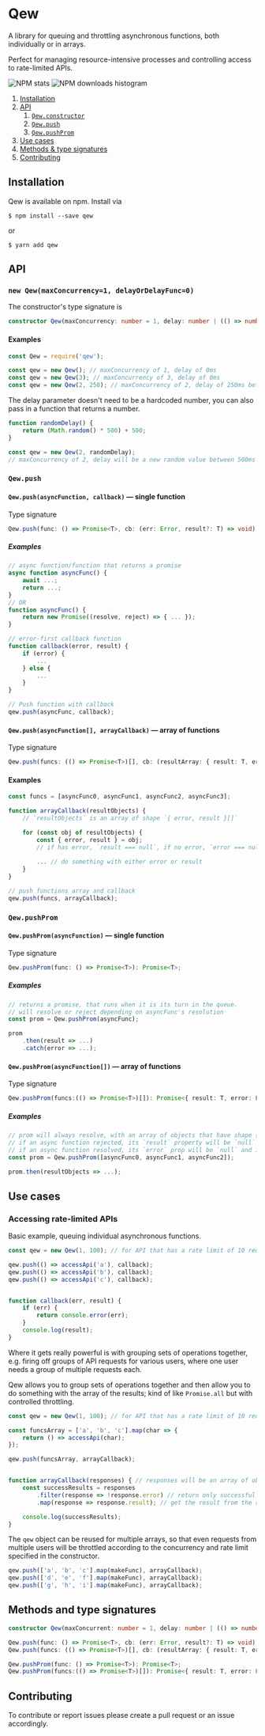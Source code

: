 # Qew

A library for queuing and throttling asynchronous functions, both individually or in arrays.

Perfect for managing resource-intensive processes and controlling access to rate-limited APIs.

![NPM stats](https://nodei.co/npm/qew.png?downloads=true&downloadRank=true&stars=true)
![NPM downloads histogram](https://nodei.co/npm-dl/qew.png?months=1&height=2)

1. [Installation](#installation)
1. [API](#api)
    1. [`Qew.constructor`](#-new-qew-maxconcurrency-1-delayordelayfunc-0-)
    1. [`Qew.push`](#-qew-push-)
    1. [`Qew.pushProm`](#-qew-pushProm-)
1. [Use cases](#use-cases)
1. [Methods & type signatures](#methods-and-type-signatures)
1. [Contributing](#contributing)

## Installation

Qew is available on npm. Install via 

```
$ npm install --save qew
```

or

```
$ yarn add qew
```
## API

### `new Qew(maxConcurrency=1, delayOrDelayFunc=0)`

The constructor's type signature is 
```typescript
constructor Qew(maxConcurrency: number = 1, delay: number | (() => number) = 0): Qew;
```

#### Examples

```js
const Qew = require('qew');

const qew = new Qew(); // maxConcurrency of 1, delay of 0ms
const qew = new Qew(3); // maxConcurrency of 3, delay of 0ms
const qew = new Qew(2, 250); // maxConcurrency of 2, delay of 250ms between end and start of functions
```

The delay parameter doesn't need to be a hardcoded number, you can also pass in a function that returns a number.

```js
function randomDelay() {
    return (Math.random() * 500) + 500;
}

const qew = new Qew(2, randomDelay);
// maxConcurrency of 2, delay will be a new random value between 500ms and 1000ms
```
### `Qew.push`

#### `Qew.push(asyncFunction, callback)` &mdash; single function

Type signature

```typescript
Qew.push(func: () => Promise<T>, cb: (err: Error, result?: T) => void): this;
```

##### Examples

```js
// async function/function that returns a promise
async function asyncFunc() {
    await ...;
    return ...;
}
// OR
function asyncFunc() {
    return new Promise((resolve, reject) => { ... });
}

// error-first callback function
function callback(error, result) {
    if (error) { 
        ...
    } else {
        ...
    }
}

// Push function with callback
qew.push(asyncFunc, callback);
```

#### `Qew.push(asyncFunction[], arrayCallback)` &mdash; array of functions

Type signature

```typescript
Qew.push(funcs: (() => Promise<T>)[], cb: (resultArray: { result: T, error: Error }[]) => void): this;
```

#### Examples

```js
const funcs = [asyncFunc0, asyncFunc1, asyncFunc2, asyncFunc3];

function arrayCallback(resultObjects) {
    // `resultObjects` is an array of shape `{ error, result }[]`

    for (const obj of resultObjects) {
        const { error, result } = obj;
        // if has error, `result === null`, if no error, `error === null`
        
        ... // do something with either error or result
    }
}

// push functions array and callback
qew.push(funcs, arrayCallback);
```
### `Qew.pushProm`

#### `Qew.pushProm(asyncFunction)` &mdash; single function

Type signature

```typescript
Qew.pushProm(func: () => Promise<T>): Promise<T>;
```

##### Examples

```js
// returns a promise, that runs when it is its turn in the queue.
// will resolve or reject depending on asyncFunc's resolution
const prom = Qew.pushProm(asyncFunc);

prom
    .then(result => ...)
    .catch(error => ...);
```

#### `Qew.pushProm(asyncFunction[])` &mdash; array of functions

Type signature

```typescript
Qew.pushProm(funcs:(() => Promise<T>)[]): Promise<{ result: T, error: Error }[]>;
```

##### Examples

```js
// prom will always resolve, with an array of objects that have shape { error, result }[]
// if an async function rejected, its `result` property will be `null` and it will have an error
// if an async function resolved, its `error` prop will be `null` and its `result` prop will contain the resolved value
const prom = Qew.pushProm([asyncFunc0, asyncFunc1, asyncFunc2]);

prom.then(resultObjects => ...);
```

## Use cases

### Accessing rate-limited APIs

Basic example, queuing individual asynchronous functions.

```js
const qew = new Qew(1, 100); // for API that has a rate limit of 10 reqs/sec

qew.push(() => accessApi('a'), callback);
qew.push(() => accessApi('b'), callback);
qew.push(() => accessApi('c'), callback);


function callback(err, result) {
    if (err) {
        return console.error(err);
    }
    console.log(result);
}
```

Where it gets really powerful is with grouping sets of operations together, e.g. firing off groups of API requests for various users, where one user needs a group of multiple requests each.

Qew allows you to group sets of operations together and then allow you to do something with the array of the results; kind of like `Promise.all` but with controlled throttling.

```js
const qew = new Qew(1, 100); // for API that has a rate limit of 10 reqs/sec

const funcsArray = ['a', 'b', 'c'].map(char => {
    return () => accessApi(char);
});

qew.push(funcsArray, arrayCallback);


function arrayCallback(responses) { // responses will be an array of objects with schema [{ result, error }]
    const successResults = responses
        .filter(response => !response.error) // return only successful results
        .map(response => response.result); // get the result from the response object

    console.log(successResults);
}
```

The `qew` object can be reused for multiple arrays, so that even requests from multiple users will be throttled according to the concurrency and rate limit specified in the constructor.

```js
qew.push(['a', 'b', 'c'].map(makeFunc), arrayCallback);
qew.push(['d', 'e', 'f'].map(makeFunc), arrayCallback);
qew.push(['g', 'h', 'i'].map(makeFunc), arrayCallback);
```

## Methods and type signatures

```typescript
constructor Qew(maxConcurrent: number = 1, delay: number | (() => number) = 0): Qew;

Qew.push(func: () => Promise<T>, cb: (err: Error, result?: T) => void): this;
Qew.push(funcs: (() => Promise<T>)[], cb: (resultArray: { result: T, error: Error }[]) => void): this;

Qew.pushProm(func: () => Promise<T>): Promise<T>;
Qew.pushProm(funcs:(() => Promise<T>)[]): Promise<{ result: T, error: Error }[]>;
```

## Contributing

To contribute or report issues please create a pull request or an issue accordingly.
